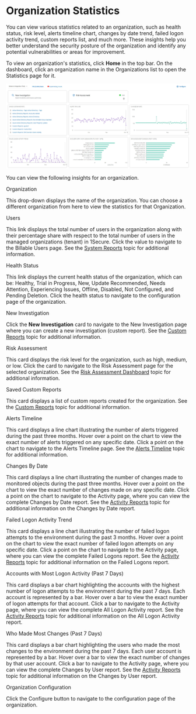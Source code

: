# Organization Statistics

You can view various statistics related to an organization, such as health status, risk level,
alerts timeline chart, changes by date trend, failed logon activity trend, custom reports list, and
much more. These insights help you better understand the security posture of the organization and
identify any potential vulnerabilities or areas for improvement.

To view an organization's statistics, click **Home** in the top bar. On the dashboard, click an
organization name in the Organizations list to open the Statistics page for it.

![Organization Statistics Page](../../../../static/img/product_docs/1secure/admin/dashboard/organizationstatistics.webp)

You can view the following insights for an organization.

Organization

This drop-down displays the name of the organization. You can choose a different organization from
here to view the statistics for that Organization.

Users

This link displays the total number of users in the organization along with their percentage share
with respect to the total number of users in the managed organizations (tenant) in 1Secure. Click
the value to navigate to the Billable Users page. See the
[System Reports](../searchandreports/system.md) topic for additional information.

Health Status

This link displays the current health status of the organization, which can be: Healthy, Trial in
Progress, New, Update Recommended, Needs Attention, Experiencing Issues, Offline, Disabled, Not
Configured, and Pending Deletion. Click the health status to navigate to the configuration page of
the organization.

New Investigation

Click the **New Investigation** card to navigate to the New Investigation page where you can create
a new investigation (custom report). See the [ Custom Reports](../searchandreports/customreports.md)
topic for additional information.

Risk Assessment

This card displays the risk level for the organization, such as high, medium, or low. Click the card
to navigate to the Risk Assessment page for the selected organization. See the
[Risk Assessment Dashboard](../riskprofiles/riskassessmentdashboard.md) topic for additional
information.

Saved Custom Reports

This card displays a list of custom reports created for the organization. See the
[ Custom Reports](../searchandreports/customreports.md) topic for additional information.

Alerts Timeline

This card displays a line chart illustrating the number of alerts triggered during the past three
months. Hover over a point on the chart to view the exact number of alerts triggered on any specific
date. Click a point on the chart to navigate to the Alerts Timeline page. See the
[Alerts Timeline](alertstimeline.md) topic for additional information.

Changes By Date

This card displays a line chart illustrating the number of changes made to monitored objects during
the past three months. Hover over a point on the chart to view the exact number of changes made on
any specific date. Click a point on the chart to navigate to the Activity page, where you can view
the complete Changes by Date report. See the [Activity Reports](../searchandreports/activity.md)
topic for additional information on the Changes by Date report.

Failed Logon Activity Trend

This card displays a line chart illustrating the number of failed logon attempts to the environment
during the past 3 months. Hover over a point on the chart to view the exact number of failed logon
attempts on any specific date. Click a point on the chart to navigate to the Activity page, where
you can view the complete Failed Logons report. See the
[Activity Reports](../searchandreports/activity.md) topic for additional information on the Failed
Logons report.

Accounts with Most Logon Activity (Past 7 Days)

This card displays a bar chart highlighting the accounts with the highest number of logon attempts
to the environment during the past 7 days. Each account is represented by a bar. Hover over a bar to
view the exact number of logon attempts for that account. Click a bar to navigate to the Activity
page, where you can view the complete All Logon Activity report. See the
[Activity Reports](../searchandreports/activity.md) topic for additional information on the All
Logon Activity report.

Who Made Most Changes (Past 7 Days)

This card displays a bar chart highlighting the users who made the most changes to the environment
during the past 7 days. Each user account is represented by a bar. Hover over a bar to view the
exact number of changes by that user account. Click a bar to navigate to the Activity page, where
you can view the complete Changes by User report. See the
[Activity Reports](../searchandreports/activity.md) topic for additional information on the Changes
by User report.

Organization Configuration

Click the Configure button to navigate to the configuration page of the organization.
